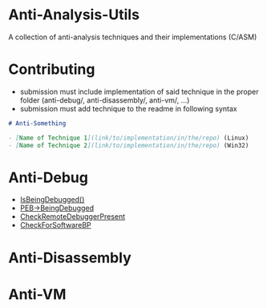 # Anti-Analysis-Utils
A collection of anti-analysis techniques and their implementations (C/ASM)

# Contributing

- submission must include implementation of said technique in the proper folder (anti-debug/, anti-disassembly/, anti-vm/, ...)
- submission must add technique to the readme in following syntax

```md
# Anti-Something

- [Name of Technique 1](link/to/implementation/in/the/repo) (Linux)
- [Name of Technique 2](link/to/implementation/in/the/repo) (Win32)

```

# Anti-Debug

- [IsBeingDebugged()](Anti-Debug/IsBeingDebugged.c)
- [PEB->BeingDebugged](Anti-Debug/BeingDebugged.c)
- [CheckRemoteDebuggerPresent](Anti-Debug/CheckRemoteDebuggerPresent.c)
- [CheckForSoftwareBP](Anti-Debug/CheckForSoftwareBP.c)

# Anti-Disassembly

# Anti-VM


